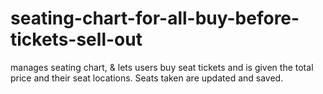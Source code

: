 # seating-chart-for-all-buy-before-tickets-sell-out
manages seating chart, &amp; lets users buy seat tickets and is given the total price and their seat locations. Seats taken are updated and saved.
